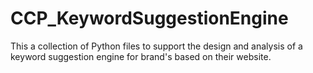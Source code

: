 # CCP_KeywordSuggestionEngine
This a collection of Python files to support the design and analysis of a keyword suggestion engine for brand's based on their website.
